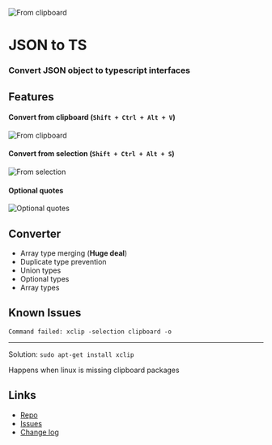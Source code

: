 ![From clipboard](https://image.ibb.co/fTb60k/icon.png)

# JSON to TS

### Convert JSON object to typescript interfaces

## Features

#### Convert from clipboard (`Shift + Ctrl + Alt + V`)

![From clipboard](./images/clipboard.gif)

#### Convert from selection (`Shift + Ctrl + Alt + S`)

![From selection](./images/selection.gif)

#### Optional quotes

![Optional quotes](./images/optional-quotes.gif)

## Converter

- Array type merging (**Huge deal**)
- Duplicate type prevention
- Union types
- Optional types
- Array types

## Known Issues

`Command failed: xclip -selection clipboard -o`

---

Solution: `sudo apt-get install xclip`

Happens when linux is missing clipboard packages

## Links

- [Repo](https://github.com/MariusAlch/vscode-json-to-ts)
- [Issues](https://github.com/MariusAlch/vscode-json-to-ts/issues)
- [Change log](https://github.com/MariusAlch/vscode-json-to-ts/blob/master/CHANGELOG.md)
